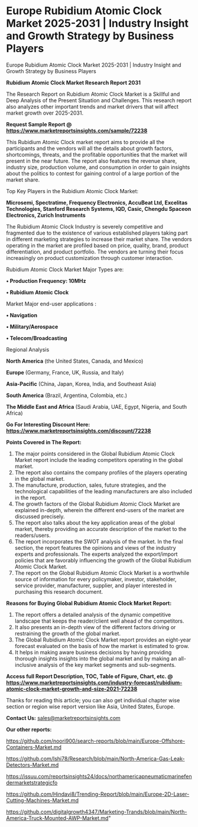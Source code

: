 # Europe Rubidium Atomic Clock Market 2025-2031 | Industry Insight and Growth Strategy by Business Players
 Europe Rubidium Atomic Clock Market 2025-2031 | Industry Insight and Growth Strategy by Business Players

<strong>Rubidium Atomic Clock Market Research Report 2031</strong>

The Research Report on Rubidium Atomic Clock Market is a Skillful and Deep Analysis of the Present Situation and Challenges. This research report also analyzes other important trends and market drivers that will affect market growth over 2025-2031.

<strong>Request Sample Report @ <a href=https://www.marketreportsinsights.com/sample/72238>https://www.marketreportsinsights.com/sample/72238</a></strong>

This Rubidium Atomic Clock market report aims to provide all the participants and the vendors will all the details about growth factors, shortcomings, threats, and the profitable opportunities that the market will present in the near future. The report also features the revenue share, industry size, production volume, and consumption in order to gain insights about the politics to contest for gaining control of a large portion of the market share.

Top Key Players in the Rubidium Atomic Clock Market:

<strong>Microsemi, Spectratime, Frequency Electronics, AccuBeat Ltd, Excelitas Technologies, Stanford Research Systems, IQD, Casic, Chengdu Spaceon Electronics, Zurich Instruments</strong>

The Rubidium Atomic Clock Industry is severely competitive and fragmented due to the existence of various established players taking part in different marketing strategies to increase their market share. The vendors operating in the market are profiled based on price, quality, brand, product differentiation, and product portfolio. The vendors are turning their focus increasingly on product customization through customer interaction.

Rubidium Atomic Clock Market Major Types are:

<strong>• Production Frequency: 10MHz

• Rubidium Atomic Clock</strong>

Market Major end-user applications :

<strong>• Navigation

• Military/Aerospace

• Telecom/Broadcasting</strong>

Regional Analysis

</u><strong><b>North America</b></strong> (the United States, Canada, and Mexico)

<strong><b>Europe </b></strong>(Germany, France, UK, Russia, and Italy)

<strong><b>Asia-Pacific</b></strong> (China, Japan, Korea, India, and Southeast Asia)

<strong><b>South America</b></strong> (Brazil, Argentina, Colombia, etc.)

<strong><b>The Middle East and Africa</b></strong> (Saudi Arabia, UAE, Egypt, Nigeria, and South Africa)

<strong>Go For Interesting Discount Here: <a href=https://www.marketreportsinsights.com/discount/72238>https://www.marketreportsinsights.com/discount/72238</a></strong>

<strong>Points Covered in The Report:</strong>
<ol>
  <li>The major points considered in the Global Rubidium Atomic Clock Market report include the leading competitors operating in the global market.</li>
  <li>The report also contains the company profiles of the players operating in the global market.</li>
  <li>The manufacture, production, sales, future strategies, and the technological capabilities of the leading manufacturers are also included in the report.</li>
  <li>The growth factors of the Global Rubidium Atomic Clock Market are explained in-depth, wherein the different end-users of the market are discussed precisely.</li>
  <li>The report also talks about the key application areas of the global market, thereby providing an accurate description of the market to the readers/users.</li>
  <li>The report incorporates the SWOT analysis of the market. In the final section, the report features the opinions and views of the industry experts and professionals. The experts analyzed the export/import policies that are favorably influencing the growth of the Global Rubidium Atomic Clock Market.</li>
  <li>The report on the Global Rubidium Atomic Clock Market is a worthwhile source of information for every policymaker, investor, stakeholder, service provider, manufacturer, supplier, and player interested in purchasing this research document.</li>
</ol>
<strong>Reasons for Buying Global Rubidium Atomic Clock Market Report:</strong>

<ol>
  <li>The report offers a detailed analysis of the dynamic competitive landscape that keeps the reader/client well ahead of the competitors.</li>
  <li>It also presents an in-depth view of the different factors driving or restraining the growth of the global market.</li>
  <li>The Global Rubidium Atomic Clock Market report provides an eight-year forecast evaluated on the basis of how the market is estimated to grow.</li>
  <li>It helps in making aware business decisions by having providing thorough insights insights into the global market and by making an all-inclusive analysis of the key market segments and sub-segments.</li>
</ol>
<strong>Access full Report Description, TOC, Table of Figure, Chart, etc. @ <a href=https://www.marketreportsinsights.com/industry-forecast/rubidium-atomic-clock-market-growth-and-size-2021-72238>https://www.marketreportsinsights.com/industry-forecast/rubidium-atomic-clock-market-growth-and-size-2021-72238</a></strong>


Thanks for reading this article; you can also get individual chapter wise section or region wise report version like Asia, United States, Europe.

<strong>Contact Us:</strong>
sales@marketreportsinsights.com

<strong>Our other reports:</strong>

<a href=https://github.com/noori900/search-reports/blob/main/Europe-Offshore-Containers-Market.md>https://github.com/noori900/search-reports/blob/main/Europe-Offshore-Containers-Market.md</a>

<a href=https://github.com/Ishi78/Research/blob/main/North-America-Gas-Leak-Detectors-Market.md>https://github.com/Ishi78/Research/blob/main/North-America-Gas-Leak-Detectors-Market.md</a>

<a href=https://issuu.com/reportsinsights24/docs/northamericapneumaticmarinefendermarketstrategicfo>https://issuu.com/reportsinsights24/docs/northamericapneumaticmarinefendermarketstrategicfo</a>

<a href=https://github.com/Hindavi8/Trending-Report/blob/main/Europe-2D-Laser-Cutting-Machines-Market.md>https://github.com/Hindavi8/Trending-Report/blob/main/Europe-2D-Laser-Cutting-Machines-Market.md</a>

<a href=https://github.com/digitalgrowth4347/Marketing-Trands/blob/main/North-America-Truck-Mounted-AWP-Market.md>https://github.com/digitalgrowth4347/Marketing-Trands/blob/main/North-America-Truck-Mounted-AWP-Market.md</a>"
